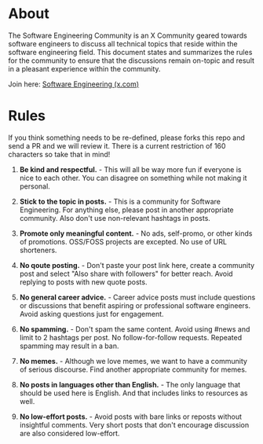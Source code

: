 # About
The Software Engineering Community is an X Community geared towards software engineers to discuss all technical topics that reside within the software engineering field. This document states and summarizes the rules for the community to ensure that the discussions remain on-topic and result in a pleasant experience within the community.

Join here: [Software Engineering (x.com)](https://twitter.com/i/communities/1699807431709041070)

# Rules

If you think something needs to be re-defined, please forks this repo and send a PR and we will review it. There is a current restriction of 160 characters so take that in mind!

1. **Be kind and respectful.** - This will all be way more fun if everyone is nice to each other. You can disagree on something while not making it personal.

2. **Stick to the topic in posts.** - This is a community for Software Engineering. For anything else, please post in another appropriate community. Also don't use non-relevant hashtags in posts.

3. **Promote only meaningful content.** - No ads, self-promo, or other kinds of promotions. OSS/FOSS projects are excepted. No use of URL shorteners.

4. **No qoute posting.** - Don't paste your post link here, create a community post and select "Also share with followers" for better reach. Avoid replying to posts with new quote posts.

5. **No general career advice.** - Career advice posts must include questions or discussions that benefit aspiring or professional software engineers. Avoid asking questions just for engagement.

6. **No spamming.** - Don't spam the same content. Avoid using #news and limit to 2 hashtags per post. No follow-for-follow requests. Repeated spamming may result in a ban.

7. **No memes.** - Although we love memes, we want to have a community of serious discourse. Find another appropriate community for memes.

8. **No posts in languages other than English.** - The only language that should be used here is English. And that includes links to resources as well.

9. **No low-effort posts.** - Avoid posts with bare links or reposts without insightful comments. Very short posts that don't encourage discussion are also considered low-effort.

